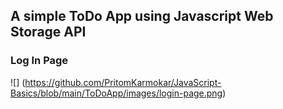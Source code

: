 ## A simple ToDo App using Javascript Web Storage API

### Log In Page
![] (https://github.com/PritomKarmokar/JavaScript-Basics/blob/main/ToDoApp/images/login-page.png)